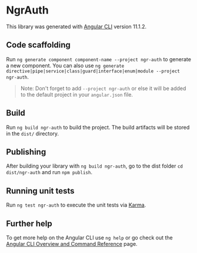 # NgrAuth

This library was generated with [Angular CLI](https://github.com/angular/angular-cli) version 11.1.2.

## Code scaffolding

Run `ng generate component component-name --project ngr-auth` to generate a new component. You can also use `ng generate directive|pipe|service|class|guard|interface|enum|module --project ngr-auth`.
> Note: Don't forget to add `--project ngr-auth` or else it will be added to the default project in your `angular.json` file. 

## Build

Run `ng build ngr-auth` to build the project. The build artifacts will be stored in the `dist/` directory.

## Publishing

After building your library with `ng build ngr-auth`, go to the dist folder `cd dist/ngr-auth` and run `npm publish`.

## Running unit tests

Run `ng test ngr-auth` to execute the unit tests via [Karma](https://karma-runner.github.io).

## Further help

To get more help on the Angular CLI use `ng help` or go check out the [Angular CLI Overview and Command Reference](https://angular.io/cli) page.
